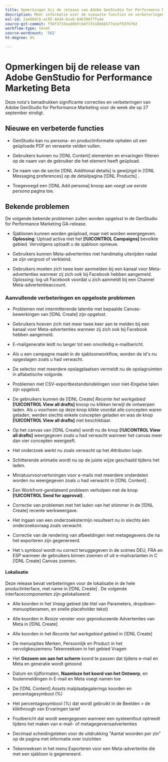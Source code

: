 ```yaml
---
title: Opmerkingen bij de release van Adobe GenStudio for Performance Marketing Beta
description: Meer informatie over de nieuwste functies en verbeteringen voor Adobe GenStudio for Performance Marketing.
exl-id: 2ae60dcb-ac95-4ed4-bceb-84b396f7fa4e
source-git-commit: f56f3733ead0bfcb4f37e10b66577e1ef597b76d
workflow-type: tm+mt
source-wordcount: '562'
ht-degree: 0%

---
```


# Opmerkingen bij de release van Adobe GenStudio for Performance Marketing Beta

Deze nota&#39;s benadrukken significante correcties en verbeteringen van Adobe GenStudio for Performance Marketing voor de week die op 27 september eindigt.

## Nieuwe en verbeterde functies

* GenStudio kan nu persona- en productinformatie ophalen uit een geüploade PDF en verwante velden vullen. <!-- GS-3806 -->

* Gebruikers kunnen nu [!DNL Content] elementen en ervaringen filteren op de naam van de gebruiker die het element heeft geüpload. <!-- GS-1808 -->

* De naam van de sectie [!DNL Additional details] is gewijzigd in [!DNL Messaging preferences] op de detailpagina [!DNL Products] . <!-- GS-5133 5134 -->

* Toegevoegd een [!DNL Add persona] knoop aan _voegt uw eerste persona_ pagina toe. <!-- GS-5132 -->

## Bekende problemen

De volgende bekende problemen zullen worden opgelost in de GenStudio for Performance Marketing GA-release.

* Sjablonen kunnen worden geüpload, maar niet worden weergegeven. **Oplossing**: Upload activa met het **[!UICONTROL Campaigns]** bevolkte gebied. Vervolgens uploadt u de sjabloon opnieuw. <!-- GS-4815 5650-->

* Gebruikers kunnen Meta-advertenties niet handmatig uitsnijden nadat ze zijn vergroot of verkleind. <!-- GS-5871 -->

* Gebruikers moeten zich twee keer aanmelden bij een kanaal voor Meta-advertenties wanneer zij zich ook bij Facebook hebben aangemeld. Oplossing: log uit Facebook voordat u zich aanmeldt bij een Channel Meta-advertentieaccount. <!-- GS-3009 -->

### Aanvullende verbeteringen en opgeloste problemen

* Problemen met intermitterende latentie met bepaalde Canvas-bewerkingen van [!DNL Create] zijn opgelost. <!-- GS-5203 -->

* Gebruikers hoeven zich niet meer twee keer aan te melden bij een kanaal voor Meta-advertenties wanneer zij zich ook bij Facebook hebben aangemeld. <!-- GS-4806 -->

* E-mailgeneratie leidt nu langer tot een onvolledig e-mailbericht. <!-- GS-5209 -->

* Als u een campagne maakt in de sjabloonworkflow, worden de id&#39;s nu opgeslagen zoals u had verwacht.  <!-- GS-4923 -->

* De selector met meerdere opslagplaatsen vermeldt nu de opslagruimten in alfabetische volgorde. <!-- GS-5553 -->

* Problemen met CSV-exportbestandsindelingen voor niet-Engelse talen zijn opgelost. <!-- GS-5141 -->

* De gebruikers kunnen de [!DNL Create] _Recente het werkgebied_ **[!UICONTROL View all drafts]** knoop nu klikken terwijl de ontwerpen laden. Als u voorheen op deze knop klikte voordat alle concepten waren geladen, werden slechts enkele concepten geladen en was de knop **[!UICONTROL View all drafts]** niet beschikbaar. <!-- GS-3938 -->

* Op het canvas van [!DNL Create] wordt nu de knop **[!UICONTROL View all drafts]** weergegeven zoals u had verwacht wanneer het canvas meer dan vier concepten weergeeft. <!-- GS-5588 -->

* Het onderzoek werkt nu zoals verwacht op het _Attributen_ lusje. <!-- GS-5658 -->

* Schitterende animatie wordt nu op de juiste wijze geschaald tijdens het laden. <!-- GS-5574 -->

* Miniatuurvoorvertoningen voor e-mails met meerdere onderdelen worden nu weergegeven zoals u had verwacht in [!DNL Content] . <!-- GS-5258 -->

* Een Workfront-gerelateerd probleem verholpen met de knop **[!UICONTROL Send for approval]** . <!-- GS-5847 -->

* Correctie van problemen met het laden van het shimmer in de [!DNL Create] recente werkweergave. <!-- GS-5589 -->

* Het ingaan van een onderzoekstermijn resulteert nu in slechts één onderzoeksvraag zoals verwacht.  <!-- GS-2999 -->

* Correctie van de rendering van afbeeldingen met metagegevens die na het exporteren zijn gegenereerd. <!-- GS-5749 -->

* Het `%` symbool wordt nu correct teruggegeven in de scènes DEU, FRA en ESP wanneer de gebruikers binnen zoemen of uit e-mailvarianten in C [!DNL Create] Canvas zoemen. <!-- GS-5007 -->

#### Lokalisatie

Deze release bevat verbeteringen voor de lokalisatie in de hele productinterface, met name in [!DNL Create] . De volgende interfacecomponenten zijn gelokaliseerd: <!-- GS-5295 -->

* Alle koorden in het _Vraag_ gebied (de titel van Parameters, dropdown-menuoptienamen, en snelle placeholder tekst) <!-- GS-5027 -->

* Alle koorden in _Resize_ venster voor geproduceerde Advertenties van Meta in [!DNL Create] <!-- GS-5035 -->

* Alle koorden in het _Recente het werkgebied_ gebied in [!DNL Create] <!-- GS-5037 -->

* De menuopties Merken, Persoonlijk en Product in het vervolgkeuzemenu Tekenreeksen in het gebied Vragen <!-- GS-5293 -->

* Het **Gezoem om aan het scherm** koord te passen dat tijdens e-mail en Meta en generatie <!-- GS-5063 --> wordt getoond

* Datum en tijdformaten, **Naamloze het koord van het Ontwerp**, en foutenmeldingen in E-mail en Meta voegt namen toe <!-- GS-5023 5022 5048-->

* De [!DNL Content] _Assets_ malplaatjegalerings koorden en percentagesymbool (%) <!-- GS-4983 4984-->

* Het percentagesymbool (%) dat wordt gebruikt in de Beelden > de klikthrough van Ervaringen tarief <!-- GS-4279 -->

* Foutbericht dat wordt weergegeven wanneer een systeemfout optreedt tijdens het maken van e-mail- of metagegevensadvertenties <!-- GS-5061 -->

* Decimaal scheidingsteken voor de uitdrukking &quot;Aantal woorden per zin&quot; op de pagina met informatie over inzichten <!-- GS-4986 -->

* Tekenreeksen in het menu Exporteren voor een Meta-advertentie die met een sjabloon is gegenereerd. <!-- GS-5031 -->

